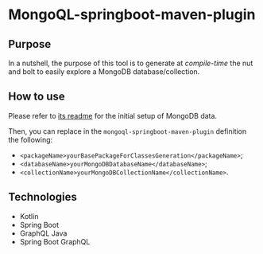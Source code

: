 # MongoQL-springboot-maven-plugin

## Purpose
In a nutshell, the purpose of this tool is to generate at *compile-time* the nut and bolt to easily explore a MongoDB database/collection.

## How to use
Please refer to [its readme](https://github.com/Hellorin/MongoQL-core) for the initial setup of MongoDB data.

Then, you can replace in the ```mongoql-springboot-maven-plugin``` definition the following:
  - ```<packageName>yourBasePackageForClassesGeneration</packageName>```;
  - ```<databaseName>yourMongoDBDatabaseName</databaseName>```;
  - ```<collectionName>yourMongoDBCollectionName</collectionName>```.

## Technologies
- Kotlin
- Spring Boot
- GraphQL Java
- Spring Boot GraphQL
